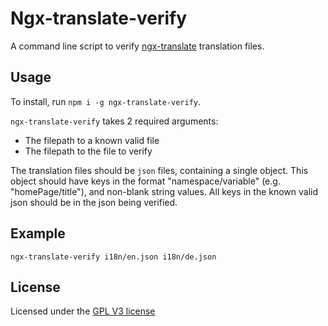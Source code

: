 # Ngx-translate-verify

A command line script to verify [ngx-translate](https://github.com/ngx-translate/core) translation files.

## Usage

To install, run `npm i -g ngx-translate-verify`.

`ngx-translate-verify` takes 2 required arguments:
* The filepath to a known valid file
* The filepath to the file to verify

The translation files should be `json` files, containing a single object. This object should have keys in the format "namespace/variable" (e.g. "homePage/title"), and non-blank string values. All keys in the known valid json should be in the json being verified.

## Example

`ngx-translate-verify i18n/en.json i18n/de.json`

## License

Licensed under the [GPL V3 license](https://www.gnu.org/licenses/gpl-3.0.en.html)
